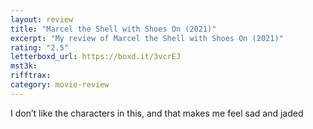 ```yaml
---
layout: review
title: "Marcel the Shell with Shoes On (2021)"
excerpt: "My review of Marcel the Shell with Shoes On (2021)"
rating: "2.5"
letterboxd_url: https://boxd.it/3vcrEJ
mst3k:
rifftrax:
category: movie-review
---
```


I don’t like the characters in this, and that makes me feel sad and jaded
